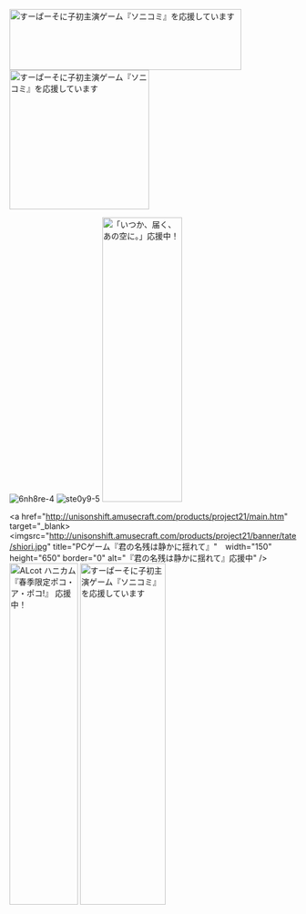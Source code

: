 <a href="https://www.gyomusuper.jp/" title="業無スゥゥゥパー" target="_blank" rel="noopener"><img src="https://www.kobebussan.co.jp/business/img/gs_logo.png?1223" alt="すーぱーそに子初主演ゲーム『ソニコミ』を応援しています" width="407" height="107" border="0" /></a>
<a href="https://iwakura-kanko.com/goods.php" title="いわくらだいすきい～わくん" target="_blank" rel="noopener"><img src="https://iwakura-kanko.com/images_banner/goods_side.png" alt="すーぱーそに子初主演ゲーム『ソニコミ』を応援しています" width="245" height="245" border="0" /></a>

![6nh8re-4](https://user-images.githubusercontent.com/66170519/179247763-010195b2-89f7-4c64-9176-e73f3235d072.png)
![ste0y9-5](https://user-images.githubusercontent.com/66170519/179247134-93380fa3-610a-498c-b9e9-a711deda3a95.png)
<a href="http://www.lumpofsugar.co.jp/"><img src="http://www.lumpofsugar.co.jp/product/itsusora/special/images/bnr/140_mememe.jpg" width="140" height="500" border="0" alt="「いつか、届く、あの空に。」応援中！"></a>

<a href="http://unisonshift.amusecraft.com/products/project21/main.htm" target="_blank><imgsrc="http://unisonshift.amusecraft.com/products/project21/banner/tate/shiori.jpg" title="PCゲーム『君の名残は静かに揺れて』"　width="150" height="650" border="0" alt="『君の名残は静かに揺れて』応援中" /></a>
<a href="http://www.h-comb.biz/ent/poco/" target="_blank"><img src="http://www.h-comb.biz/data/poco/banner/ban_l_sak.jpg" width="120" height="600" border="0" alt="ALcot ハニカム 『春季限定ポコ・ア・ポコ!』 応援中！"></a>
<a href="https://supersonico.jp/sonicomi/enter_h600_07.php" title="PCゲーム『ソニコミ』特設" target="_blank" rel="noopener"><img src="https://supersonico.jp/sonicomi/download/banner/bnr_sonicomi07_h600.jpg" alt="すーぱーそに子初主演ゲーム『ソニコミ』を応援しています" width="150" height="600" border="0" /></a>

